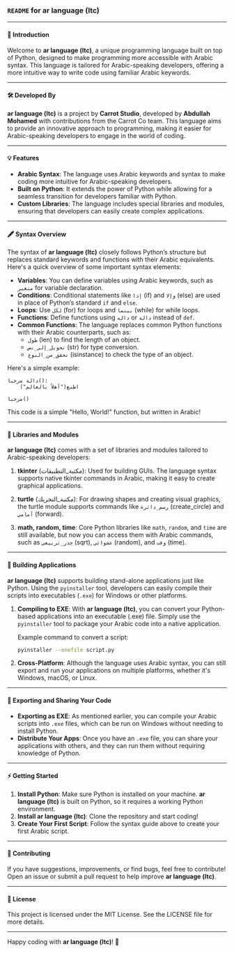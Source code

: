 ### `README` for **ar language (ltc)**

---

#### 🚀 **Introduction**
Welcome to **ar language (ltc)**, a unique programming language built on top of Python, designed to make programming more accessible with Arabic syntax. This language is tailored for Arabic-speaking developers, offering a more intuitive way to write code using familiar Arabic keywords.

---

#### 🛠 **Developed By**
**ar language (ltc)** is a project by **Carrot Studio**, developed by **Abdullah Mohamed** with contributions from the Carrot Co team. This language aims to provide an innovative approach to programming, making it easier for Arabic-speaking developers to engage in the world of coding.

---

#### 💡 **Features**
- **Arabic Syntax**: The language uses Arabic keywords and syntax to make coding more intuitive for Arabic-speaking developers.
- **Built on Python**: It extends the power of Python while allowing for a seamless transition for developers familiar with Python.
- **Custom Libraries**: The language includes special libraries and modules, ensuring that developers can easily create complex applications.

---

#### 🖋 **Syntax Overview**
The syntax of **ar language (ltc)** closely follows Python’s structure but replaces standard keywords and functions with their Arabic equivalents. Here's a quick overview of some important syntax elements:

- **Variables**: You can define variables using Arabic keywords, such as `متغير` for variable declaration.
- **Conditions**: Conditional statements like `إذا` (if) and `وإلا` (else) are used in place of Python’s standard `if` and `else`.
- **Loops**: Use `لكل` (for) for loops and `بينما` (while) for while loops.
- **Functions**: Define functions using `داله` or `دالة` instead of `def`.
- **Common Functions**: The language replaces common Python functions with their Arabic counterparts, such as:
  - `طول` (len) to find the length of an object.
  - `تحويل_إلي_نص` (str) for type conversion.
  - `تحقق_من_النوع` (isinstance) to check the type of an object.

Here's a simple example:

```ar
دالة مرحبا():
    اطبع("أهلاً بالعالم")
    
مرحبا()
```

This code is a simple "Hello, World!" function, but written in Arabic!

---

#### 🧩 **Libraries and Modules**
**ar language (ltc)** comes with a set of libraries and modules tailored to Arabic-speaking developers:

1. **tkinter** (مكتبة_التطبيقات): Used for building GUIs. The language syntax supports native tkinter commands in Arabic, making it easy to create graphical applications.
   
2. **turtle** (مكتبة_التحريك): For drawing shapes and creating visual graphics, the turtle module supports commands like `رسم_دائرة` (create_circle) and `أمامي` (forward).

3. **math, random, time**: Core Python libraries like `math`, `random`, and `time` are still available, but now you can access them with Arabic commands, such as `جذر_تربيعي` (sqrt), `عشوائي` (random), and `وقت` (time).

---

#### 🔨 **Building Applications**
**ar language (ltc)** supports building stand-alone applications just like Python. Using the `pyinstaller` tool, developers can easily compile their scripts into executables (`.exe`) for Windows or other platforms.

1. **Compiling to EXE**: With **ar language (ltc)**, you can convert your Python-based applications into an executable (.exe) file. Simply use the `pyinstaller` tool to package your Arabic code into a native application.

   Example command to convert a script:
   ```bash
   pyinstaller --onefile script.py
   ```

2. **Cross-Platform**: Although the language uses Arabic syntax, you can still export and run your applications on multiple platforms, whether it's Windows, macOS, or Linux.

---

#### 🔧 **Exporting and Sharing Your Code**
- **Exporting as EXE**: As mentioned earlier, you can compile your Arabic scripts into `.exe` files, which can be run on Windows without needing to install Python.
- **Distribute Your Apps**: Once you have an `.exe` file, you can share your applications with others, and they can run them without requiring knowledge of Python.

---

#### ⚡ **Getting Started**

1. **Install Python**: Make sure Python is installed on your machine. **ar language (ltc)** is built on Python, so it requires a working Python environment.
2. **Install ar language (ltc)**: Clone the repository and start coding!
3. **Create Your First Script**: Follow the syntax guide above to create your first Arabic script.

---

#### 🚀 **Contributing**
If you have suggestions, improvements, or find bugs, feel free to contribute! Open an issue or submit a pull request to help improve **ar language (ltc)**.

---

#### 📄 **License**
This project is licensed under the MIT License. See the LICENSE file for more details.

---

Happy coding with **ar language (ltc)**! 🎉
